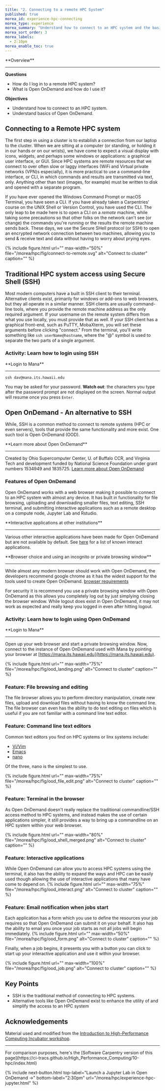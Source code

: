 ```yaml
---
title: "2. Connecting to a remote HPC System"
published: true
morea_id: experience-hpc-connecting
morea_type: experience
morea_summary: "Understand how to connect to an HPC system and the basics of Open OnDemand"
morea_sort_order: 3
morea_labels:
  - 2:10pm
morea_enable_toc: true
---
```


<div class="alert alert-success mt-3" role="alert" markdown="1">
<i class="fa-solid fa-globe fa-xl"></i> **Overview**
<hr/>

**Questions**
* How do I log in to a remote HPC system?
* What is Open OnDemand and how do I use it?

**Objectives**
* Understand how to connect to an HPC system.
* Understand basics of Open OnDemand.
</div>

## Connecting to a Remote HPC system

The first step in using a cluster is to establish a connection from our laptop
to the cluster. When we are sitting at a computer (or standing, or holding it
in our hands or on our wrists), we have come to expect a visual display with
icons, widgets, and perhaps some windows or applications: a graphical user
interface, or GUI. Since HPC systems are remote resources that we connect
to over often slow or laggy interfaces (WiFi and Virtual private networks (VPN)s especially), it is more
practical to use a command-line interface, or CLI, in which commands and
results are transmitted via text, only. Anything other than text (images, for
example) must be written to disk and opened with a separate program.

If you have ever opened the Windows Command Prompt or macOS Terminal, you have
seen a CLI. If you have already taken a Carpentries' course on the UNIX
Shell or Version Control, you have used the CLI.
The only leap to be made here is to open a CLI on a *remote*
machine, while taking some precautions so that other folks on the network can't
see (or change) the commands you're running or the results the remote machine
sends back. These days, we use the Secure SHell protocol (or SSH) to open an encrypted
network connection between two machines, allowing you to send & receive text
and data without having to worry about prying eyes.

{% include figure.html url="" max-width="50%" file="/morea/hpc/fig/connect-to-remote.svg" alt="Connect to cluster" caption="" %}


## Traditional HPC system access using Secure Shell (SSH)

Most modern computers have a built in SSH client to their terminal.
Alternative clients exist, primarily for windows or add-ons to web browsers,
but they all operate in a similar manner. SSH clients are usually command-line tools, where you
provide the remote machine address as the only required argument.
If your username on the remote system differs from what
you use locally, you must provide that as well. If your SSH client has a
graphical front-end, such as PuTTY, MobaXterm, you will set these arguments
before clicking "connect." From the terminal, you'll write something like `ssh
userName@hostname`, where the "@" symbol is used to separate the two parts of a
single argument.

### Activity: Learn how to login using SSH
<div class="alert alert-secondary" role="alert" markdown="1">
<i class="fa-solid fa-user-pen fa-xl"></i> **Login to Mana**
<hr/>

```shell
ssh dav@mana.its.hawaii.edu
```

You may be asked for your password. **Watch out**: the
characters you type after the password prompt are not displayed on the screen.
Normal output will resume once you press `Enter`.

</div>



## Open OnDemand - An alternative to SSH

While, SSH is a common method to connect to remote systems (HPC or even servers), tools that provide
the same functionality and more exist.  One such tool is Open OnDemand (OOD).

<div class="alert alert-info" role="alert" markdown="1">
<i class="fa-solid fa-circle-info fa-xl"></i> **Learn more about Open OnDemand**
<hr/>

Created by Ohio Supercomputer Center, U. of Buffalo CCR, and Virginia Tech
and development funded by National Science Foundation under
grant numbers 1534949 and 1835725. [Learn more about Open OnDemand](http://openondemand.org/)
</div>


### Features of Open OnDemand

Open OnDemand works with a web browser making it possible to connect to an HPC system
with almost any device.  It has built in functionality for file browsing, uploading and downloading
smaller files, text editing, SSH terminal, and submitting interactive applications such as a remote desktop
on a compute node, Jupyter Lab and Rstudio.

<div class="alert alert-info" role="alert" markdown="1">
<i class="fa-solid fa-circle-info fa-xl"></i> **Interactive applications at other institutions**
<hr/>

Various other interactive applications have been made for Open OnDemand but are not available by default.
See [here](https://osc.github.io/ood-documentation/master/install-ihpc-apps.html#) for a list of known interact applications.
</div>

<div class="alert alert-info" role="alert" markdown="1">
<i class="fa-solid fa-circle-info fa-xl"></i> **Browser choice and using an incognito or private browsing window**
<hr/>

While almost any modern browser should work with Open OnDemand, the developers recommend google chrome as it has the widest support
for the tools used to create Open OnDemand. [browser requirements](https://osc.github.io/ood-documentation/latest/requirements.html#browser-requirements)

For security it is recommend you use a private browsing window with Open OnDemand as this allows you completely
log out by just simplying closing the browser window.  While logout does exist in Open OnDemand, it may not work as
expected and really keep you logged in even after hitting logout.
</div>

### Activity: Learn how to login using Open OnDemand

<div class="alert alert-secondary" role="alert" markdown="1">
<i class="fa-solid fa-user-pen fa-xl"></i>  **Login to Mana**
<hr/>

Open up your web browser and start a private browsing window.  Now, connect to the instance of Open OnDemand used with Mana by pointing your browser at [https://mana.its.hawaii.edu](https://mana.its.hawaii.edu).

{% include figure.html url="" max-width="75%"
file="/morea/hpc/fig/ood_landing.png"
alt="Connect to cluster" caption="" %}

</div>


### Feature: File browsing and editing

The file browser allows you to perform directory manipulation, create new files, upload and download files without having to know the command line.
The file browser can even has the ability to do text editing on files
which is useful if you are not familiar with a command line text editor.

### Feature: Command line text editors

Common text editors you find on HPC systems or linx systems include:
  * [Vi/Vim](https://www.vim.org/)
  * [Emacs](https://www.gnu.org/software/emacs/)
  * [nano](https://www.nano-editor.org/)

Of the three, nano is the simplest to use.

{% include figure.html url="" max-width="75%"
file="/morea/hpc/fig/ood_file_edit.png"
alt="Connect to cluster" caption="" %}

### Feature: Terminal in the browser

As Open OnDemand doesn't really replace the traditional commandline/SSH access method to HPC systems,
and instead makes the use of certain applications simpler, it still provides a way to bring up a commandline
on an HPC system within your web browser. 

{% include figure.html url="" max-width="80%"
file="/morea/hpc/fig/ood_shell_merged.png"
alt="Connect to cluster" caption="" %}

### Feature: Interactive applications

While Open OnDemand can allow you to access HPC systems using the terminal, it also has the ability to expand the ways
and HPC can be easily used though allowing the use of interactive applications that many have come to depend on.
{% include figure.html url="" max-width="75%"
file="/morea/hpc/fig/ood_interact.png"
alt="Connect to cluster" caption="" %}

### Feature: Email notification when jobs start

Each application has a form which you use to define the resources your job requires so that Open OnDemand can submit it on your behalf.
It also has the ability to email you once your job starts as not all jobs will begin immediately.
{% include figure.html url="" max-width="50%"
file="/morea/hpc/fig/ood_form.png"
alt="Connect to cluster" caption="" %}

Finally, when a job begins, it presents you with a button you can click to start up your interactive application and use it within your browser.

{% include figure.html url="" max-width="100%"
file="/morea/hpc/fig/ood_job.png"
alt="Connect to cluster" caption="" %}

## Key Points

<div class="alert alert-success" role="alert" markdown="1">

* SSH is the traditional method of connecting to HPC systems.
* Alternative tools like Open OnDemand exist to enhance the utility of and simplify the access to an HPC system
</div>

## Acknowledgements

Material used and modified from the [Introduction to High-Performance Computing Incubator workshop](https://carpentries-incubator.github.io/hpc-intro/).


<hr/>
For comparison purposes, here's the [Software Carpentry version of this page](https://ci-tracs.github.io/High_Performance_Computing/10-hpc/index.html)

{% include next-button.html 
           top-label="Launch a Jupyter Lab in Open OnDemand ->" 
           bottom-label="2:30pm" 
           url="/morea/hpc/experience-hpc-jupyter.html" %}
